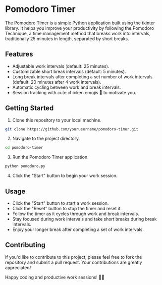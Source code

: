 # Pomodoro Timer

The Pomodoro Timer is a simple Python application built using the tkinter library. It helps you improve your productivity by following the Pomodoro Technique, a time management method that breaks work into intervals, traditionally 25 minutes in length, separated by short breaks.

## Features

- Adjustable work intervals (default: 25 minutes).
- Customizable short break intervals (default: 5 minutes).
- Long break intervals after completing a set number of work intervals (default: 20 minutes after 4 work intervals).
- Automatic cycling between work and break intervals.
- Session tracking with cute chicken emojis 🐓 to motivate you.

## Getting Started

1. Clone this repository to your local machine.

```bash
git clone https://github.com/yourusername/pomodoro-timer.git
```

2. Navigate to the project directory.

```bash
cd pomodoro-timer
```

3. Run the Pomodoro Timer application.

```bash
python pomodoro.py
```

4. Click the "Start" button to begin your work session.

## Usage

- Click the "Start" button to start a work session.
- Click the "Reset" button to stop the timer and reset it.
- Follow the timer as it cycles through work and break intervals.
- Stay focused during work intervals and take short breaks during break intervals.
- Enjoy your longer break after completing a set of work intervals.

## Contributing

If you'd like to contribute to this project, please feel free to fork the repository and submit a pull request. Your contributions are greatly appreciated!

Happy coding and productive work sessions! 🍅⏰
